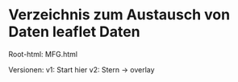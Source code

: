 # Verzeichnis zum Austausch von Daten leaflet Daten

Root-html: MFG.html

Versionen: 
v1:  Start hier
v2:  Stern -> overlay
